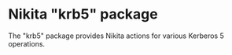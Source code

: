 
# Nikita "krb5" package

The "krb5" package provides Nikita actions for various Kerberos 5 operations.
